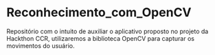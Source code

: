 # Reconhecimento_com_OpenCV
Repositório com o intuito de auxiliar o aplicativo proposto no projeto da Hackthon CCR, utilizaremos a biblioteca OpenCV para capturar os movimentos do usuário.
